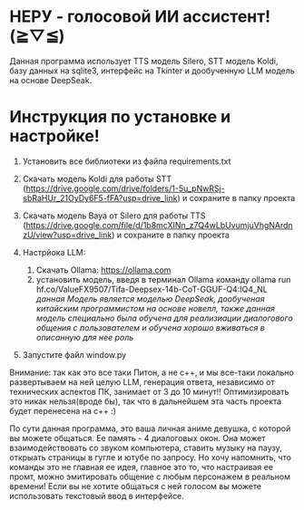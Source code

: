 # НЕРУ - голосовой ИИ ассистент! (⁠≧⁠▽⁠≦⁠)

Данная программа использует TTS модель Silero, STT модель Koldi, базу данных на sqlite3, интерфейс на Tkinter и дообученную LLM модель на основе DeepSeak.

# Инструкция по установке и настройке! 

1. Установить все библиотеки из файла requirements.txt
2. Скачать модель Koldi для работы STT (https://drive.google.com/drive/folders/1-5u_pNwRSj-sbRaHUr_21OyDy6F5-fFA?usp=drive_link) и сохраните в папку проекта
3. Скачать модель Baya от Silero для работы TTS (https://drive.google.com/file/d/1b8mcXINn_z7Q4wLbUvumjuVhgNArdnzU/view?usp=drive_link) и сохраните в папку проекта
4. Настрйока LLM:
     1) Скачать Ollama: https://ollama.com
     2) установить модель, введя в терминал Ollama команду ollama run hf.co/ValueFX9507/Tifa-Deepsex-14b-CoT-GGUF-Q4:IQ4_NL
      *данная Модель является моделью DeepSeak, дообученая китайским программистом на основе новелл, также данная модель специально была обучена для реализиации диалогового общения с пользователем и обучена хорошо вживаться в описанную для нее роль*

5. Запустите файл window.py

Внимание: так как это все таки Питон, а не с++, и мы все-таки локально развертываем на ней целую LLM, генерация ответа, независимо от технических аспектов ПК, занимает от 3 до 10 минут!! Оптимизировать это никак нельзя(вроде бы), так что в дальнейшем эта часть проекта будет перенесена на с++ :)


По сути данная программа, это ваша личная аниме девушка, с которой вы можете общаться. Ее память - 4 диалоговых окон. Она может взаимодействовать со звуком компьютера, ставить музыку на паузу, открыать страницы в гугле и ютубе по запросу. Но хочу напомнить, что команды это не главная ее идея, главное это то, что настраивая ее промт, можно эмитировать общение с любым персонажем в реальном времени! Если вы не хотите общаться с ней голосом вы можете использовать текстовый ввод в интерфейсе.

